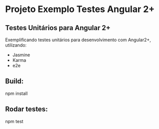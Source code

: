 # Projeto Exemplo Testes Angular 2+

## Testes Unitários para Angular 2+

Exemplificando testes unitários para desenvolvimento com Angular2+, utilizando:
- Jasmine
- Karma
- e2e

## Build:
npm install

## Rodar testes:
npm test
